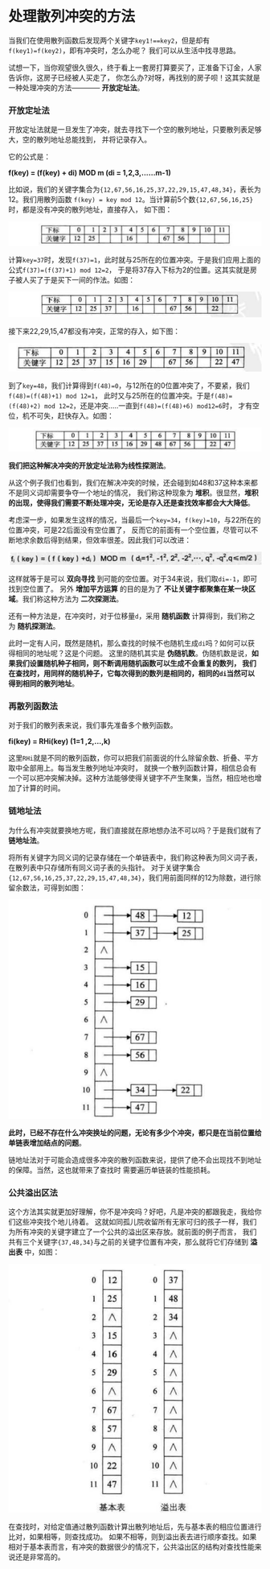 处理散列冲突的方法
==========================================================
当我们在使用散列函数后发现两个关键字`key1!==key2`，但是却有`f(key1)=f(key2)`，即有冲突时，怎么办呢？
我们可以从生活中找寻思路。

试想一下，当你观望很久很久，终于看上一套房打算要买了，正准备下订金，人家告诉你，这房子已经被人买走了，
你怎么办?对呀，再找别的房子呗！这其实就是一种处理冲突的方法———— **开放定址法**。

### 开放定址法
开放定址法就是一旦发生了冲突，就去寻找下一个空的散列地址，只要散列表足够大，空的散列地址总能找到，
并将记录存入。

它的公式是：

**f(key) = (f(key) + di) MOD m  (di = 1,2,3,......m-1)**

比如说，我们的关键字集合为`{12,67,56,16,25,37,22,29,15,47,48,34}`，表长为12。我们用散列函数
`f(key) = key mod 12`。当计算前5个数`{12,67,56,16,25}`时，都是没有冲突的散列地址，直接存入，
如下图：

![8-11-1](../img/8-11-1.png)

计算`key=37`时，发现`f(37)=1`，此时就与25所在的位置冲突。于是我们应用上面的公式`f(37)=(f(37)+1) mod 12=2`，
于是将37存入下标为2的位置。这其实就是房子被人买了于是买下一间的作法。如图：

![8-11-2](../img/8-11-2.png)

接下来22,29,15,47都没有冲突，正常的存入，如下图：

![8-11-3](../img/8-11-3.png)

到了`key=48`，我们计算得到`f(48)=0`，与12所在的0位置冲突了，不要紧，我们`f(48)=(f(48)+1) mod 12=1`，
此时又与25所在的位置冲突。于是`f(48)=(f(48)+2) mod 12=2`，还是冲突.....一直到`f(48)=(f(48)+6) mod12=6`时，
才有空位，机不可失，赶快存入。如图：

![8-11-4](../img/8-11-4.png)

**我们把这种解决冲突的开放定址法称为线性探测法**。

从这个例子我们也看到，我们在解决冲突的时候，还会碰到如48和37这种本来都不是同义词却需要争夺一个地址的情况，
我们称这种现象为 **堆积**。很显然，**堆积的出现，使得我们需要不断处理冲突，无论是存入还是查找效率都会大大降低**。

考虑深一步，如果发生这样的情况，当最后一个`key=34`，`f(key)=10`，与22所在的位置冲突，可是22后面没有空位置了，
反而它的前面有一个空位置，尽管可以不断地求余数后得到结果，但效率很差。因此我们可以改进：

![8-11-44](../img/8-11-44.png)

这样就等于是可以 **双向寻找** 到可能的空位置。对于34来说，我们取`di=-1`，即可找到空位置了。
另外 **增加平方运算** 的目的是为了 **不让关键字都聚集在某一块区域**。我们称这种方法为 **二次探测法**。

还有一种方法是，在冲突时，对于位移量`d`，采用 **随机函数** 计算得到，我们称之为 **随机探测法**。

此时一定有人问，既然是随机，那么查找的时候不也随机生成`di`吗？如何可以获得相同的地址呢？这是个问题。
这里的随机其实是 **伪随机数**。伪随机数是说，**如果我们设置随机种子相同，则不断调用随机函数可以生成不会重复的数列，
我们在查找时，用同样的随机种子，它每次得到的数列是相同的，相同的`di`当然可以得到相同的散列地址**。

### 再散列函数法
对于我们的散列表来说，我们事先准备多个散列函数。

**fi(key) = RHi(key) (1=1 ,2,...,k)**

这里`RHi`就是不同的散列函数，你可以把我们前面说的什么除留余数、折叠、平方取中全部用上。每当发生散列地址冲突时，
就换一个散列函数计算，相信总会有一个可以把冲突解决掉。这种方法能够使得关键字不产生聚集，当然，相应地也增加了计算的时间。

### 链地址法
为什么有冲突就要换地方呢，我们直接就在原地想办法不可以吗？于是我们就有了 **链地址法**。

将所有关键字为同义词的记录存储在一个单链表中，我们称这种表为同义词子表，在散列表中只存储所有同义词子表的头指针。
对于关键字集合`{12,67,S6,16,25,37,22,29,15,47,48,34}`，我们用前面同样的12为除数，进行除留余数法，可得到如图：

![8-11-10](../img/8-11-10.png)

**此时，已经不存在什么冲突换址的问题，无论有多少个冲突，都只是在当前位置给单链表增加结点的问题**。

链地址法对于可能会造成很多冲突的散列函数来说，提供了绝不会出现找不到地址的保障。当然，这也就带来了查找时
需要遍历单链装的性能损耗。

### 公共溢出区法
这个方法其实就更加好理解，你不是冲突吗？好吧，凡是冲突的都跟我走，我给你们这些冲突找个地儿待着。
这就如同孤儿院收留所有无家可归的孩子一样，我们为所有冲突的关键字建立了一个公共的溢出区来存放。就前面的例子而言，
我们共有三个关键字`{37,48,34}`与之前的关键字位置有冲突，那么就将它们存储到 **溢出表** 中，如图：

![8-11-12](../img/8-11-12.png)

在查找时，对给定值通过散列函数计算出散列地址后，先与基本表的相应位置进行比对，如果相等，则查找成功。
如果不相等，则到溢出表去进行顺序查找。如果相对于基本表而言，有冲突的数据很少的情况下，公共溢出区的结构对查找性能来说还是非常高的。
